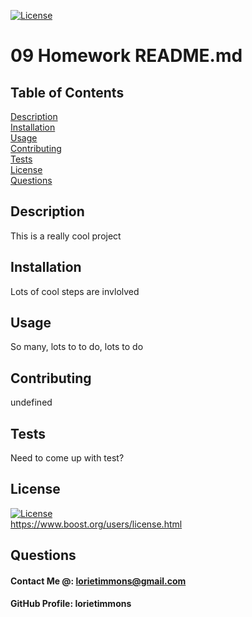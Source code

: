 [![License](https://img.shields.io/badge/License-Boost%201.0-lightblue.svg)](https://www.boost.org/LICENSE_1_0.txt)
  # 09 Homework README.md 

## Table of Contents 
[Description](##Description) <br>
[Installation](##Installation)<br>
[Usage](#Usage)<br>
[Contributing](##Contributing)<br>
[Tests](##Tests)<br>
[License](##License)<br>
[Questions](##Questions)<br>

  ## Description
  This is a really cool project 

  ## Installation
  Lots of cool steps are invlolved 

  ## Usage
  So many, lots to to do, lots to do

  ## Contributing
  undefined

  
  ## Tests
  Need to come up with test? 
  
  ## License

  [![License](https://img.shields.io/badge/License-Boost%201.0-lightblue.svg)](https://www.boost.org/LICENSE_1_0.txt)
  <br>
  https://www.boost.org/users/license.html

  ## Questions
  #### Contact Me @: lorietimmons@gmail.com<br>
  #### GitHub Profile: lorietimmons

